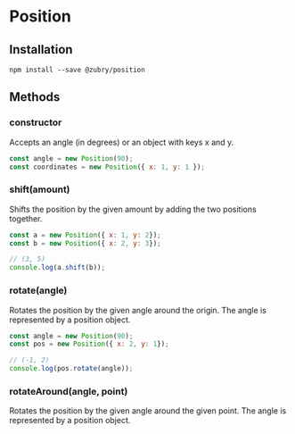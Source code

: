 # Position

## Installation

    npm install --save @zubry/position

## Methods

### constructor

Accepts an angle (in degrees) or an object with keys x and y.

```javascript
const angle = new Position(90);
const coordinates = new Position({ x: 1, y: 1 });
```

### shift(amount)

Shifts the position by the given amount by adding the two positions together.

```javascript
const a = new Position({ x: 1, y: 2});
const b = new Position({ x: 2, y: 3});

// (3, 5)
console.log(a.shift(b));
```

### rotate(angle)

Rotates the position by the given angle around the origin. The angle is represented by a position object.

```javascript
const angle = new Position(90);
const pos = new Position({ x: 2, y: 1});

// (-1, 2)
console.log(pos.rotate(angle));
```

### rotateAround(angle, point)

Rotates the position by the given angle around the given point. The angle is represented by a position object.
